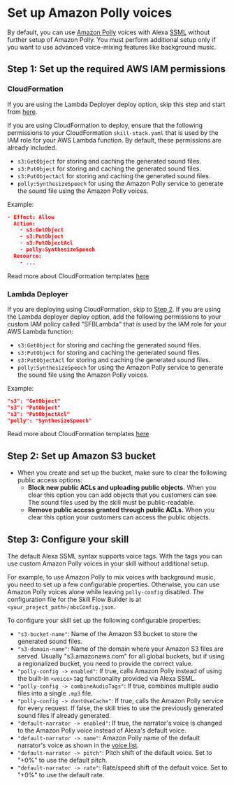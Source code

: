# Set up Amazon Polly voices

By default, you can use [Amazon Polly](https://aws.amazon.com/polly/) voices
with Alexa [SSML](https://developer.amazon.com/en-US/docs/alexa/custom-skills/speech-synthesis-markup-language-ssml-reference.html)
without further setup of Amazon Polly. You must perform additional setup only
if you want to use advanced voice-mixing features like background music.

## Step 1: Set up the required AWS IAM permissions

### CloudFormation

If you are using the Lambda Deployer deploy option, skip this step and start
from [here](#lambda-deployer).

If you are using CloudFormation to deploy, ensure that the following permissions
to your CloudFormation `skill-stack.yaml` that is used by the IAM role for your
AWS Lambda function. By default, these permissions are already included.

- `s3:GetObject` for storing and caching the generated sound files.
- `s3:PutObject` for storing and caching the generated sound files.
- `s3:PutObjectAcl` for storing and caching the generated sound files.
- `polly:SynthesizeSpeech` for using the Amazon Polly service to generate the
sound file using the Amazon Polly voices.

Example:

```json
- Effect: Allow
  Action:
    - s3:GetObject
    - s3:PutObject
    - s3:PutObjectAcl
    - polly:SynthesizeSpeech
  Resource:
    - ...
```

Read more about CloudFormation templates [here](https://docs.aws.amazon.com/AWSCloudFormation/latest/UserGuide/template-guide.html)

### Lambda Deployer

If you are deploying using CloudFormation, skip to
[Step 2](#step-2-set-up-amazon-s3-bucket). If you are using the Lambda deployer
deploy option, add the following permissions to your custom IAM policy called
"SFBLambda" that is used by the IAM role for your AWS Lambda function:

- `s3:GetObject` for storing and caching the generated sound files.
- `s3:PutObject` for storing and caching the generated sound files.
- `s3:PutObjectAcl` for storing and caching the generated sound files.
- `polly:SynthesizeSpeech` for using the Amazon Polly service to generate the
sound file using the Amazon Polly voices.

Example:

```json
"s3": "GetObject"
"s3": "PutObject"
"s3": "PutObjectAcl"
"polly": "SynthesizeSpeech"
```

Read more about CloudFormation templates [here](https://docs.aws.amazon.com/AWSCloudFormation/latest/UserGuide/template-guide.html)

## Step 2: Set up Amazon S3 bucket

- When you create and set up the bucket, make sure to clear the following public
access options:
  - **Block new public ACLs and uploading public objects.** When you clear this
  option you can add objects that you customers can see. The sound files used by
  the skill must be public-readable.
  - **Remove public access granted through public ACLs.** When you clear this
  option your customers can access the public objects.

## Step 3: Configure your skill

The default Alexa SSML syntax supports voice tags. With the tags you can use
custom Amazon Polly voices in your skill without additional setup.

For example, to use Amazon Polly to mix voices with background music, you need
to set up a few configurable properties. Otherwise, you can use Amazon Polly
voices alone while leaving `polly-config` disabled. The configuration file for
the Skill Flow Builder is at `<your_project_path>/abcConfig.json`.

To configure your skill set up the following configurable properties:

- `"s3-bucket-name"`: Name of the Amazon S3 bucket to store the generated
sound files.
- `"s3-domain-name"`: Name of the domain where your Amazon S3 files are served.
Usually "s3.amazonaws.com" for all global buckets, but if using a regionalized
bucket, you need to provide the correct value.
- `"polly-config -> enabled"`: If true, calls Amazon Polly instead of using
the built-in `<voice>` tag functionality provided via Alexa SSML.
- `"polly-config -> combineAudioTags"`: If true, combines multiple audio
files into a single `.mp3` file.
- `"polly-config -> dontUseCache"`: If true, calls the Amazon Polly
service for every request. If false, the skill tries to use the previously
generated sound files if already generated.
- `"default-narrator -> enabled"`: If true, the narrator's voice is changed
to the Amazon Polly voice instead of Alexa's default voice.
- `"default-narrator -> name"`: Amazon Polly name of the default narrator's voice
as shown in the [voice list](https://docs.aws.amazon.com/polly/latest/dg/voicelist.html).
- `"default-narrator -> pitch"`: Pitch shift of the default voice. Set to
"+0%" to use the default pitch.
- `"default-narrator -> rate"`: Rate/speed shift of the default voice.
Set to "+0%" to use the default rate.
